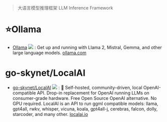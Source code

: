 > 大语言模型推理框架 LLM Inference Framework 
>

# ⭐Ollama
+ [Ollama](https://github.com/ollama/ollama/) ![](https://img.shields.io/github/stars/ollama/ollama?style=social) : Get up and running with Llama 2, Mistral, Gemma, and other large language models. [ollama.com](https://ollama.com/)

# go-skynet/LocalAI
+ [go-skynet/LocalAI](https://github.com/go-skynet/LocalAI) ![](https://img.shields.io/github/stars/go-skynet/LocalAI?style=social) : 🤖 Self-hosted, community-driven, local OpenAI-compatible API. Drop-in replacement for OpenAI running LLMs on consumer-grade hardware. Free Open Source OpenAI alternative. No GPU required. LocalAI is an API to run ggml compatible models: llama, gpt4all, rwkv, whisper, vicuna, koala, gpt4all-j, cerebras, falcon, dolly, starcoder, and many other. [localai.io](https://localai.io/)



